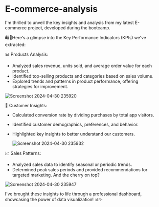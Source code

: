 # E-commerce-analysis

I'm thrilled to unveil the key insights and analysis from my latest E-commerce project, developed during the bootcamp. 

🛍️💼Here's a glimpse into the Key Performance Indicators (KPIs) we've extracted:


📊 Products Analysis:
 - Analyzed sales revenue, units sold, and average order value for each product.
 - Identified top-selling products and categories based on sales volume.
 - Explored trends and patterns in product performance, offering strategies for improvement.


![Screenshot 2024-04-30 235920](https://github.com/abdulrhmannassef/eCommerce-analysis/assets/57845488/de9ef284-4e7a-4d32-9fda-0081eb95e81e)


   
👥 Customer Insights:
 - Calculated conversion rate by dividing purchases by total app visitors.
 - Identified customer demographics, preferences, and behavior.
 - Highlighted key insights to better understand our customers.


   ![Screenshot 2024-04-30 235932](https://github.com/abdulrhmannassef/eCommerce-analysis/assets/57845488/d05a12a6-270e-4ac6-8aed-f69b2286bc83)



📈 Sales Patterns:
 - Analyzed sales data to identify seasonal or periodic trends.
 - Determined peak sales periods and provided recommendations for targeted marketing.
And the cherry on top?


![Screenshot 2024-04-30 235947](https://github.com/abdulrhmannassef/eCommerce-analysis/assets/57845488/cc261771-6ecc-4638-8c6d-84930f8bdf25)




I've brought these insights to life through a professional dashboard, showcasing the power of data visualization! 📊✨
